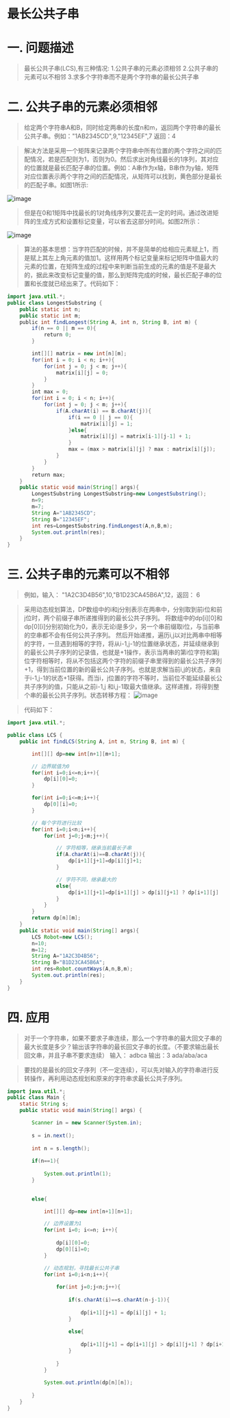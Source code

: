 最长公共子串
===========

# 一. 问题描述

> 最长公共子串(LCS),有三种情况: 1.公共子串的元素必须相邻  2.公共子串的元素可以不相邻  3.求多个字符串而不是两个字符串的最长公共子串

# 二. 公共子串的元素必须相邻

> 给定两个字符串A和B，同时给定两串的长度n和m，返回两个字符串的最长公共子串。例如："1AB2345CD",9,"12345EF",7  返回：4

> 解决方法是采用一个矩阵来记录两个字符串中所有位置的两个字符之间的匹配情况，若是匹配则为1，否则为0。然后求出对角线最长的1序列，其对应的位置就是最长匹配子串的位置。例如：A串作为x轴，B串作为y轴，矩阵对应位置表示两个字符之间的匹配情况，从矩阵可以找到，黄色部分是最长的匹配子串。如图1所示:

![image](https://github.com/ShaoQiBNU/LCS/blob/master/images/1.png)

> 但是在0和1矩阵中找最长的1对角线序列又要花去一定的时间。通过改进矩阵的生成方式和设置标记变量，可以省去这部分时间。如图2所示：

![image](https://github.com/ShaoQiBNU/LCS/blob/master/images/2.png)

> 算法的基本思想：当字符匹配的时候，并不是简单的给相应元素赋上1，而是赋上其左上角元素的值加1。这样用两个标记变量来标记矩阵中值最大的元素的位置，在矩阵生成的过程中来判断当前生成的元素的值是不是最大的，据此来改变标记变量的值，那么到矩阵完成的时候，最长匹配子串的位置和长度就已经出来了。代码如下：

```JAVA
import java.util.*;
public class LongestSubstring {
    public static int n;
    public static int m;
    public int findLongest(String A, int n, String B, int m) {
        if(n == 0 || m == 0){
            return 0;
        }

        int[][] matrix = new int[n][m];
        for(int i = 0; i < n; i++){
            for(int j = 0; j < m; j++){
                matrix[i][j] = 0;
            }
        }
        int max = 0;
        for(int i = 0; i < n; i++){
            for(int j = 0; j < m; j++){
                if(A.charAt(i) == B.charAt(j)){
                    if(i == 0 || j == 0){
                        matrix[i][j] = 1;
                    }else{
                        matrix[i][j] = matrix[i-1][j-1] + 1;
                    }
                    max = (max > matrix[i][j] ? max : matrix[i][j]);
                }
            }
        }
        return max;
    }
    public static void main(String[] args){
        LongestSubstring LongestSubstring=new LongestSubstring();
        n=9;
        m=7;
        String A="1AB2345CD";
        String B="12345EF";
        int res=LongestSubstring.findLongest(A,n,B,m);
        System.out.println(res);
    }
}

```
# 三. 公共子串的元素可以不相邻

> 例如，输入： "1A2C3D4B56",10,"B1D23CA45B6A",12，返回： 6

> 采用动态规划算法，DP数组中的i和j分别表示在两串中，分别取到前i位和前j位时，两个前缀子串所递推得到的最长公共子序列。 将数组中的dp[i][0]和dp[0][i]分别初始化为0，表示无论i是多少，另一个串前缀取i位，与当前串的空串都不会有任何公共子序列。 然后开始递推，遍历i,j以对比两串中相等的字符，一旦遇到相等的字符，将从i-1,j-1的位置继承状态，并延续继承到的最长公共子序列的记录值，也就是+1操作，表示当两串的第i位字符和第j位字符相等时，将从不包括这两个字符的前缀子串里得到的最长公共子序列+1，得到当前位置的新的最长公共子序列。也就是求解当前i,j的状态，来自于i-1,j-1的状态+1获得。而当i，j位置的字符不等时，当前位不能延续最长公共子序列的值，只能从之前i-1,j 和i,j-1取最大值继承。这样递推，将得到整个串的最长公共子序列。状态转移方程： 
![image](https://github.com/ShaoQiBNU/LCS/blob/master/images/3.png)

> 代码如下：

```JAVA
import java.util.*;

public class LCS {
    public int findLCS(String A, int n, String B, int m) {

        int[][] dp=new int[n+1][m+1];

        // 边界赋值为0
        for(int i=0;i<=n;i++){
            dp[i][0]=0;
        }

        for(int i=0;i<=m;i++){
            dp[0][i]=0;
        }

        // 每个字符进行比较
        for(int i=0;i<n;i++){
            for(int j=0;j<m;j++){

                // 字符相等，继承当前最长子串
                if(A.charAt(i)==B.charAt(j)){
                    dp[i+1][j+1]=dp[i][j]+1;
                }

                // 字符不同，继承最大的
                else{
                    dp[i+1][j+1]=dp[i+1][j] > dp[i][j+1] ? dp[i+1][j] : dp[i][j+1];
                }
            }
        }
        return dp[n][m];
    }
    public static void main(String[] args){
        LCS Robot=new LCS();
        n=10;
        m=12;
        String A="1A2C3D4B56";
        String B="B1D23CA45B6A";
        int res=Robot.countWays(A,n,B,m);
        System.out.println(res);
    }
}
```

# 四. 应用

> 对于一个字符串，如果不要求子串连续，那么一个字符串的最大回文子串的最大长度是多少？输出该字符串的最长回文子串的长度。（不要求输出最长回文串，并且子串不要求连续）  输入： adbca    输出：3  ada/aba/aca

> 要找的是最长的回文子序列（不一定连续），可以先对输入的字符串进行反转操作，再利用动态规划和原来的字符串求最长公共子序列。

```java
import java.util.*;
public class Main {
    static String s;
    public static void main(String[] args) {

        Scanner in = new Scanner(System.in);
        
        s = in.next();
        
        int n = s.length();
        
        if(n==1){
            
            System.out.println(1);
        }
        

        else{

            int[][] dp=new int[n+1][n+1];

            // 边界设置为1
            for(int i=0; i<=n; i++){
                
                dp[i][0]=0;
                dp[0][i]=0;
            }

            // 动态规划，寻找最长公共子串
            for(int i=0;i<n;i++){
                
                for(int j=0;j<n;j++){
                    
                    if(s.charAt(i)==s.charAt(n-j-1)){
                        
                        dp[i+1][j+1] = dp[i][j] + 1;
                    }
                    
                    else{
                        
                        dp[i+1][j+1] = dp[i+1][j] > dp[i][j+1] ? dp[i+1][j]: dp[i][j+1];
                    }
                
                }
            }
        
            System.out.println(dp[n][n]);
        
        }  
    }
}
```
